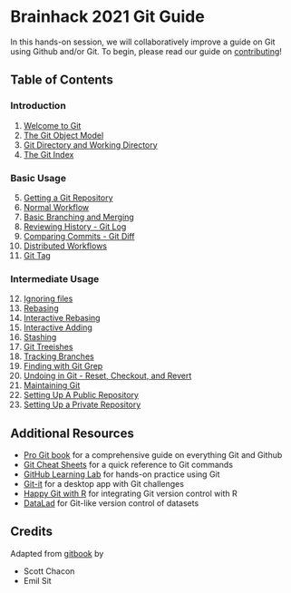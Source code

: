 # Brainhack 2021 Git Guide

In this hands-on session, we will collaboratively improve a guide on Git using
Github and/or Git. To begin, please read our guide on [contributing](./CONTRIBUTING.md)!

## Table of Contents

### Introduction

1. [Welcome to Git](text/01_Introduction.md)
2. [The Git Object Model](text/02_Git_Object_Model.md)
3. [Git Directory and Working Directory](text/03_Git_Directory_and_Working_Directory.md)
4. [The Git Index](text/04_Git_Index.md)

### Basic Usage

5. [Getting a Git Repository](text/05_Getting_a_Git_Repo.md)
6. [Normal Workflow](text/06_Normal_Workflow.md)
7. [Basic Branching and Merging](text/07_Basic_Branching_and_Merging.md)
8. [Reviewing History - Git Log](text/08_Reviewing_History_Git_Log.md)
9. [Comparing Commits - Git Diff](text/09_Comparing_Commits_Git_Diff.md)
10. [Distributed Workflows](text/10_Distributed_Workflows.md)
11. [Git Tag](text/11_Git_Tag.md)

### Intermediate Usage

12. [Ignoring files](text/12_Ignoring_Files.md)
13. [Rebasing](text/13_Rebasing.md)
14. [Interactive Rebasing](text/14_Interactive_Rebasing.md)
15. [Interactive Adding](text/15_Interactive_Adding.md)
16. [Stashing](text/16_Stashing.md)
17. [Git Treeishes](text/17_Git_Treeishes.md)
18. [Tracking Branches](text/18_Tracking_Branches.md)
19. [Finding with Git Grep](text/19_Finding_in_Git_Grep.md)
20. [Undoing in Git - Reset, Checkout, and Revert](text/20_Undoing_in_Git_Reset_and_Revert.md)
21. [Maintaining Git](text/21_Maintaining_Git.md)
22. [Setting Up A Public Repository](text/22_Setting_Up_a_Public_Repo.md)
23. [Setting Up a Private Repository](text/23_Setting_Up_a_Private_Repo.md)

## Additional Resources

* [Pro Git book](https://git-scm.com/book)
  for a comprehensive guide on everything Git and Github
* [Git Cheat Sheets](https://training.github.com/)
  for a quick reference to Git commands
* [GitHub Learning Lab](https://lab.github.com/)
  for hands-on practice using Git
* [Git-it](https://github.com/jlord/git-it-electron)
  for a desktop app with Git challenges
* [Happy Git with R](https://happygitwithr.com/)
  for integrating Git version control with R
* [DataLad](https://www.datalad.org/)
  for Git-like version control of datasets

## Credits

Adapted from [gitbook](https://github.com/schacon/gitbook) by

* Scott Chacon
* Emil Sit
